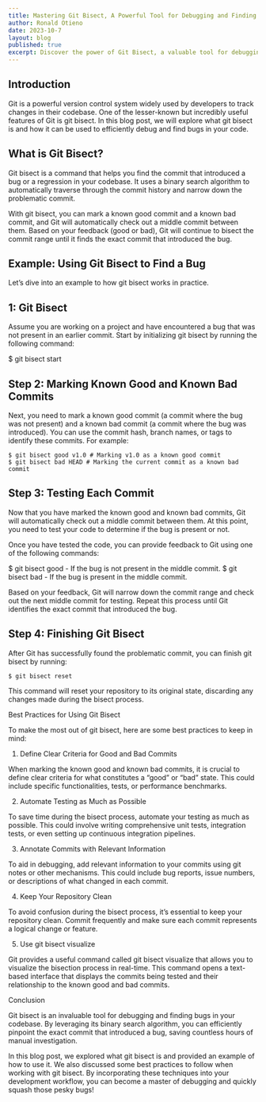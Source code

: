 ```yaml
---
title: Mastering Git Bisect, A Powerful Tool for Debugging and Finding Bugs
author: Ronald Otieno
date: 2023-10-7
layout: blog
published: true
excerpt: Discover the power of Git Bisect, a valuable tool for debugging and finding bugs in your codebase. Learn how to efficiently track down the commit that introduced a bug using a binary search algorithm.
---
```


## Introduction

Git is a powerful version control system widely used by developers to track changes in their codebase. One of the lesser-known but incredibly useful features of Git is git bisect. In this blog post, we will explore what git bisect is and how it can be used to efficiently debug and find bugs in your code.

## What is Git Bisect?

Git bisect is a command that helps you find the commit that introduced a bug or a regression in your codebase. It uses a binary search algorithm to automatically traverse through the commit history and narrow down the problematic commit.

With git bisect, you can mark a known good commit and a known bad commit, and Git will automatically check out a middle commit between them. Based on your feedback (good or bad), Git will continue to bisect the commit range until it finds the exact commit that introduced the bug.

## Example: Using Git Bisect to Find a Bug

Let’s dive into an example to how git bisect works in practice.

## 1: Git Bisect

Assume you are working on a project and have encountered a bug that was not present in an earlier commit. Start by initializing git bisect by running the following command:

$ git bisect start

## Step 2: Marking Known Good and Known Bad Commits

Next, you need to mark a known good commit (a commit where the bug was not present) and a known bad commit (a commit where the bug was introduced). You can use the commit hash, branch names, or tags to identify these commits. For example:

```
$ git bisect good v1.0 # Marking v1.0 as a known good commit
$ git bisect bad HEAD # Marking the current commit as a known bad commit
```

## Step 3: Testing Each Commit

Now that you have marked the known good and known bad commits, Git will automatically check out a middle commit between them. At this point, you need to test your code to determine if the bug is present or not.

Once you have tested the code, you can provide feedback to Git using one of the following commands:

$ git bisect good - If the bug is not present in the middle commit.
$ git bisect bad - If the bug is present in the middle commit.

Based on your feedback, Git will narrow down the commit range and check out the next middle commit for testing. Repeat this process until Git identifies the exact commit that introduced the bug.

## Step 4: Finishing Git Bisect

After Git has successfully found the problematic commit, you can finish git bisect by running:

```
$ git bisect reset
```

This command will reset your repository to its original state, discarding any changes made during the bisect process.

Best Practices for Using Git Bisect

To make the most out of git bisect, here are some best practices to keep in mind:

1. Define Clear Criteria for Good and Bad Commits

When marking the known good and known bad commits, it is crucial to define clear criteria for what constitutes a “good” or “bad” state. This could include specific functionalities, tests, or performance benchmarks.

2. Automate Testing as Much as Possible

To save time during the bisect process, automate your testing as much as possible. This could involve writing comprehensive unit tests, integration tests, or even setting up continuous integration pipelines.

3. Annotate Commits with Relevant Information

To aid in debugging, add relevant information to your commits using git notes or other mechanisms. This could include bug reports, issue numbers, or descriptions of what changed in each commit.

4. Keep Your Repository Clean

To avoid confusion during the bisect process, it’s essential to keep your repository clean. Commit frequently and make sure each commit represents a logical change or feature.

5. Use git bisect visualize

Git provides a useful command called git bisect visualize that allows you to visualize the bisection process in real-time. This command opens a text-based interface that displays the commits being tested and their relationship to the known good and bad commits.

Conclusion

Git bisect is an invaluable tool for debugging and finding bugs in your codebase. By leveraging its binary search algorithm, you can efficiently pinpoint the exact commit that introduced a bug, saving countless hours of manual investigation.

In this blog post, we explored what git bisect is and provided an example of how to use it. We also discussed some best practices to follow when working with git bisect. By incorporating these techniques into your development workflow, you can become a master of debugging and quickly squash those pesky bugs!
